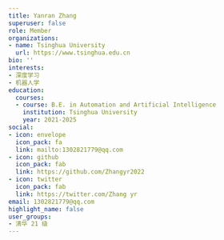 ```yaml
---
title: Yanran Zhang
superuser: false
role: Member
organizations:
- name: Tsinghua University
  url: https://www.tsinghua.edu.cn
bio: ''
interests:
- 深度学习
- 机器人学
education:
  courses:
  - course: B.E. in Automation and Artificial Intelligence
    institution: Tsinghua University
    year: 2021-2025
social:
- icon: envelope
  icon_pack: fa
  link: mailto:1302821779@qq.com
- icon: github
  icon_pack: fab
  link: https://github.com/Zhangyr2022
- icon: twitter
  icon_pack: fab
  link: https://twitter.com/Zhang yr
email: 1302821779@qq.com
highlight_name: false
user_groups:
- 清华 21 级
---
```

